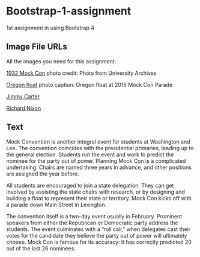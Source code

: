 # Bootstrap-1-assignment
1st assignment in using Bootstrap 4

## Image File URLs
All the images you need for this assignment:

[1932 Mock Con](http://83percent.org/images/mockcon1932.jpg)
photo credit: Photo from University Archives

[Oregon float](http://83percent.org/images/mock_con_oregon.jpg)
photo caption: Oregon float at 2016 Mock Con Parade

[Jimmy Carter](http://83percent.org/images/mockconjimmycarter-540.jpg)

[Richard Nixon](http://83percent.org/images/nixonmockcon1968-540.jpg)

## Text
Mock Convention is another integral event for students at Washington and Lee. The convention coincides with the presidential primaries, leading up to the general election. Students run the event and work to predict the nominee for the party out of power. Planning Mock Con is a complicated undertaking. Chairs are named three years in advance, and other positions are assigned the year before.

All students are encouraged to join a state delegation. They can get involved by assisting the state chairs with research, or by designing and building a float to represent their state or territory. Mock Con kicks off with a parade down Main Street in Lexington.

The convention itself is a two-day event usually in February. Prominent speakers from either the Republican or Democratic party address the students. The event culminates with a “roll call,” when delegates cast their votes for the candidate they believe the party out of power will ultimately choose. Mock Con is famous for its accuracy: It has correctly predicted 20 out of the last 26 nominees.

